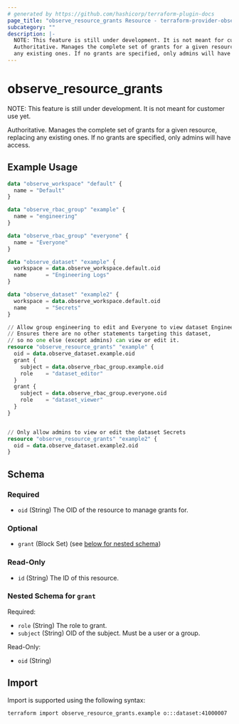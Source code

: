 ```yaml
---
# generated by https://github.com/hashicorp/terraform-plugin-docs
page_title: "observe_resource_grants Resource - terraform-provider-observe"
subcategory: ""
description: |-
  NOTE: This feature is still under development. It is not meant for customer use yet.
  Authoritative. Manages the complete set of grants for a given resource, replacing
  any existing ones. If no grants are specified, only admins will have access.
---
```

# observe_resource_grants

NOTE: This feature is still under development. It is not meant for customer use yet.

Authoritative. Manages the complete set of grants for a given resource, replacing
any existing ones. If no grants are specified, only admins will have access.
## Example Usage
```terraform
data "observe_workspace" "default" {
  name = "Default"
}

data "observe_rbac_group" "example" {
  name = "engineering"
}

data "observe_rbac_group" "everyone" {
  name = "Everyone"
}

data "observe_dataset" "example" {
  workspace = data.observe_workspace.default.oid
  name      = "Engineering Logs"
}

data "observe_dataset" "example2" {
  workspace = data.observe_workspace.default.oid
  name      = "Secrets"
}

// Allow group engineering to edit and Everyone to view dataset Engineering Logs.
// Ensures there are no other statements targeting this dataset,
// so no one else (except admins) can view or edit it.
resource "observe_resource_grants" "example" {
  oid = data.observe_dataset.example.oid
  grant {
    subject = data.observe_rbac_group.example.oid
    role    = "dataset_editor"
  }
  grant {
    subject = data.observe_rbac_group.everyone.oid
    role    = "dataset_viewer"
  }
}


// Only allow admins to view or edit the dataset Secrets
resource "observe_resource_grants" "example2" {
  oid = data.observe_dataset.example2.oid
}
```
<!-- schema generated by tfplugindocs -->
## Schema

### Required

- `oid` (String) The OID of the resource to manage grants for.

### Optional

- `grant` (Block Set) (see [below for nested schema](#nestedblock--grant))

### Read-Only

- `id` (String) The ID of this resource.

<a id="nestedblock--grant"></a>
### Nested Schema for `grant`

Required:

- `role` (String) The role to grant.
- `subject` (String) OID of the subject. Must be a user or a group.

Read-Only:

- `oid` (String)
## Import
Import is supported using the following syntax:
```shell
terraform import observe_resource_grants.example o:::dataset:41000007
```
